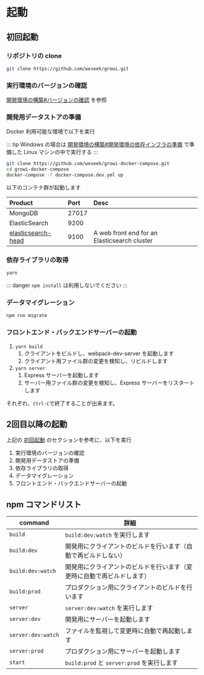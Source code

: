 # 起動

## 初回起動

### リポジトリの clone

``` bash
git clone https://github.com/weseek/growi.git
```

### 実行環境のバージョンの確認

[開発環境の構築#バージョンの確認](dev-env.md#バージョンの確認) を参照

### 開発用データストアの準備

Docker 利用可能な環境で以下を実行

::: tip
Windows の場合は [開発環境の構築#開発環境の依存インフラの準備](dev-env.md#開発環境の依存インフラの準備) で準備した Linux マシンの中で実行する
:::

``` bash
git clone https://github.com/weseek/growi-docker-compose.git
cd growi-docker-compose
docker-compose -f docker-compose.dev.yml up
```

以下のコンテナ群が起動します

| Product | Port | Desc |
| :--- | :--- | :--- |
| MongoDB | 27017 |  |
| ElasticSearch | 9200 |  |
| [elasticsearch-head](https://github.com/mobz/elasticsearch-head) | 9100 | A web front end for an Elasticsearch cluster |

### 依存ライブラリの取得

``` bash
yarn
```

::: danger
`npm install` は利用しないでください
:::

### データマイグレーション

``` bash
npm run migrate
```

### フロントエンド・バックエンドサーバーの起動

1. `yarn build`
   1. クライアントをビルドし、webpack-dev-server を起動します
   2. クライアント用ファイル群の変更を検知し、リビルドします
2. `yarn server`
   1. Express サーバーを起動します
   2. サーバー用ファイル群の変更を検知し、Express サーバーをリスタートします

それぞれ、`Ctrl-C`で終了することが出来ます。

## 2回目以降の起動

上記の [初回起動](#初回起動) のセクションを参考に、以下を実行

1. 実行環境のバージョンの確認
2. 開発用データストアの準備
3. 依存ライブラリの取得
4. データマイグレーション
5. フロントエンド・バックエンドサーバーの起動

## npm コマンドリスト

|command|詳細|
|--|--|
|`build`|`build:dev:watch` を実行します|
|`build:dev`|開発用にクライアントのビルドを行います（自動で再ビルドしない）|
|`build:dev:watch`|開発用にクライアントのビルドを行います（変更時に自動で再ビルドします）|
|`build:prod`|プロダクション用にクライアントのビルドを行います|
|`server`|`server:dev:watch` を実行します|
|`server:dev`|開発用にサーバーを起動します|
|`server:dev:watch`|ファイルを監視して変更時に自動で再起動します|
|`server:prod`|プロダクション用にサーバーを起動します|
|`start`|`build:prod` と `server:prod` を実行します|

